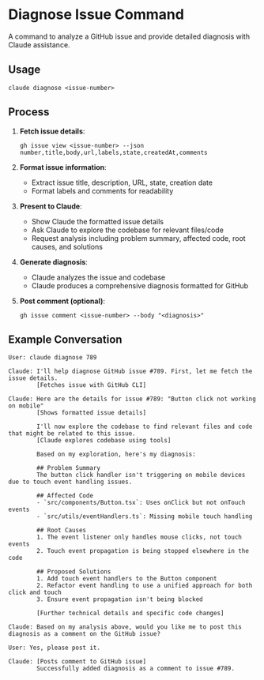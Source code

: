 # Diagnose Issue Command

A command to analyze a GitHub issue and provide detailed diagnosis with Claude
assistance.

## Usage

```
claude diagnose <issue-number>
```

## Process

1. **Fetch issue details**:
   ```
   gh issue view <issue-number> --json number,title,body,url,labels,state,createdAt,comments
   ```

2. **Format issue information**:
   - Extract issue title, description, URL, state, creation date
   - Format labels and comments for readability

3. **Present to Claude**:
   - Show Claude the formatted issue details
   - Ask Claude to explore the codebase for relevant files/code
   - Request analysis including problem summary, affected code, root causes, and
     solutions

4. **Generate diagnosis**:
   - Claude analyzes the issue and codebase
   - Claude produces a comprehensive diagnosis formatted for GitHub

5. **Post comment (optional)**:
   ```
   gh issue comment <issue-number> --body "<diagnosis>"
   ```

## Example Conversation

```
User: claude diagnose 789

Claude: I'll help diagnose GitHub issue #789. First, let me fetch the issue details.
        [Fetches issue with GitHub CLI]

Claude: Here are the details for issue #789: "Button click not working on mobile"
        [Shows formatted issue details]

        I'll now explore the codebase to find relevant files and code that might be related to this issue.
        [Claude explores codebase using tools]

        Based on my exploration, here's my diagnosis:

        ## Problem Summary
        The button click handler isn't triggering on mobile devices due to touch event handling issues.

        ## Affected Code
        - `src/components/Button.tsx`: Uses onClick but not onTouch events
        - `src/utils/eventHandlers.ts`: Missing mobile touch handling

        ## Root Causes
        1. The event listener only handles mouse clicks, not touch events
        2. Touch event propagation is being stopped elsewhere in the code

        ## Proposed Solutions
        1. Add touch event handlers to the Button component
        2. Refactor event handling to use a unified approach for both click and touch
        3. Ensure event propagation isn't being blocked

        [Further technical details and specific code changes]

Claude: Based on my analysis above, would you like me to post this diagnosis as a comment on the GitHub issue?

User: Yes, please post it.

Claude: [Posts comment to GitHub issue]
        Successfully added diagnosis as a comment to issue #789.
```
